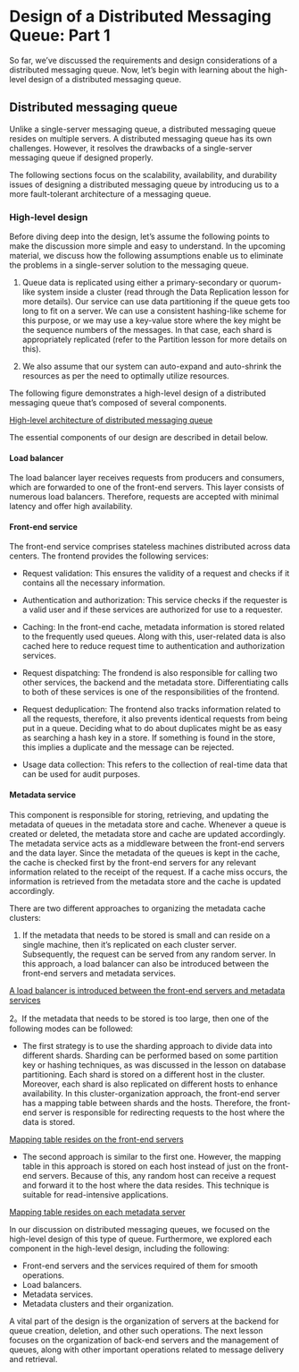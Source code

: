 # Design of a Distributed Messaging Queue: Part 1
So far, we’ve discussed the requirements and design considerations of a distributed messaging queue. Now, let’s begin with learning about the high-level design of a distributed messaging queue.

## Distributed messaging queue
Unlike a single-server messaging queue, a distributed messaging queue resides on multiple servers. A distributed messaging queue has its own challenges. However, it resolves the drawbacks of a single-server messaging queue if designed properly.

The following sections focus on the scalability, availability, and durability issues of designing a distributed messaging queue by introducing us to a more fault-tolerant architecture of a messaging queue.

### High-level design
Before diving deep into the design, let’s assume the following points to make the discussion more simple and easy to understand. In the upcoming material, we discuss how the following assumptions enable us to eliminate the problems in a single-server solution to the messaging queue.

1. Queue data is replicated using either a primary-secondary or quorum-like system inside a cluster (read through the Data Replication lesson for more details). Our service can use data partitioning if the queue gets too long to fit on a server. We can use a consistent hashing-like scheme for this purpose, or we may use a key-value store where the key might be the sequence numbers of the messages. In that case, each shard is appropriately replicated (refer to the Partition lesson for more details on this).

2. We also assume that our system can auto-expand and auto-shrink the resources as per the need to optimally utilize resources.

The following figure demonstrates a high-level design of a distributed messaging queue that’s composed of several components.

[High-level architecture of distributed messaging queue](./design.jpg)

The essential components of our design are described in detail below.

#### Load balancer
The load balancer layer receives requests from producers and consumers, which are forwarded to one of the front-end servers. This layer consists of numerous load balancers. Therefore, requests are accepted with minimal latency and offer high availability.

#### Front-end service
The front-end service comprises stateless machines distributed across data centers. The frontend provides the following services:

- Request validation: This ensures the validity of a request and checks if it contains all the necessary information.

- Authentication and authorization: This service checks if the requester is a valid user and if these services are authorized for use to a requester.

- Caching: In the front-end cache, metadata information is stored related to the frequently used queues. Along with this, user-related data is also cached here to reduce request time to authentication and authorization services.

- Request dispatching: The frondend is also responsible for calling two other services, the backend and the metadata store. Differentiating calls to both of these services is one of the responsibilities of the frontend.

- Request deduplication: The frontend also tracks information related to all the requests, therefore, it also prevents identical requests from being put in a queue. Deciding what to do about duplicates might be as easy as searching a hash key in a store. If something is found in the store, this implies a duplicate and the message can be rejected.

- Usage data collection: This refers to the collection of real-time data that can be used for audit purposes.
#### Metadata service
This component is responsible for storing, retrieving, and updating the metadata of queues in the metadata store and cache. Whenever a queue is created or deleted, the metadata store and cache are updated accordingly. The metadata service acts as a middleware between the front-end servers and the data layer. Since the metadata of the queues is kept in the cache, the cache is checked first by the front-end servers for any relevant information related to the receipt of the request. If a cache miss occurs, the information is retrieved from the metadata store and the cache is updated accordingly.

There are two different approaches to organizing the metadata cache clusters:

1. If the metadata that needs to be stored is small and can reside on a single machine, then it’s replicated on each cluster server. Subsequently, the request can be served from any random server. In this approach, a load balancer can also be introduced between the front-end servers and metadata services.

[A load balancer is introduced between the front-end servers and metadata services](./lb.jpg)

2。If the metadata that needs to be stored is too large, then one of the following modes can be followed:
- The first strategy is to use the sharding approach to divide data into different shards. Sharding can be performed based on some partition key or hashing techniques, as was discussed in the lesson on database partitioning. Each shard is stored on a different host in the cluster. Moreover, each shard is also replicated on different hosts to enhance availability. In this cluster-organization approach, the front-end server has a mapping table between shards and the hosts. Therefore, the front-end server is responsible for redirecting requests to the host where the data is stored.

[Mapping table resides on the front-end servers](./mapping_table1.jpg)

- The second approach is similar to the first one. However, the mapping table in this approach is stored on each host instead of just on the front-end servers. Because of this, any random host can receive a request and forward it to the host where the data resides. This technique is suitable for read-intensive applications.

[Mapping table resides on each metadata server](./mapping_table2.jpg)

In our discussion on distributed messaging queues, we focused on the high-level design of this type of queue. Furthermore, we explored each component in the high-level design, including the following:

- Front-end servers and the services required of them for smooth operations.
- Load balancers.
- Metadata services.
- Metadata clusters and their organization.

A vital part of the design is the organization of servers at the backend for queue creation, deletion, and other such operations. The next lesson focuses on the organization of back-end servers and the management of queues, along with other important operations related to message delivery and retrieval.
